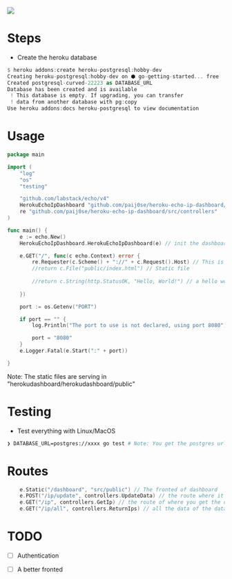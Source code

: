 <img src="https://media.discordapp.net/attachments/950041049458438164/978468065501138964/Screenshot_from_2022-05-23_20-22-01.png?width=608&height=402"/>

<h1>Steps</h1>

- Create the heroku database

```rs
$ heroku addons:create heroku-postgresql:hobby-dev
Creating heroku-postgresql:hobby-dev on ⬢ go-getting-started... free
Created postgresql-curved-22223 as DATABASE_URL
Database has been created and is available
 ! This database is empty. If upgrading, you can transfer
 ! data from another database with pg:copy
Use heroku addons:docs heroku-postgresql to view documentation
```

<h1>Usage</h1>

```go
package main

import (
	"log"
	"os"
	"testing"

	"github.com/labstack/echo/v4"
	HerokuEchoIpDashboard "github.com/paij0se/heroku-echo-ip-dashboard/src"
	re "github.com/paij0se/heroku-echo-ip-dashboard/src/controllers"
)

func main() {
	e := echo.New()
	HerokuEchoIpDashboard.HerokuEchoIpDashboard(e) // init the dashboard

	e.GET("/", func(c echo.Context) error {
		re.Requester(c.Scheme() + "://" + c.Request().Host) // This is going to count all the visitors of "/"
		//return c.File("public/index.html") // Static file
        
		//return c.String(http.StatusOK, "Hello, World!") // a hello world
        
	})

	port := os.Getenv("PORT")

	if port == "" {
		log.Println("The port to use is not declared, using port 8080")

		port = "8080"
	}
	e.Logger.Fatal(e.Start(":" + port))

}

```

Note: The static files are serving in "herokudashboard/herokudashboard/public"

<h1>Testing</h1>

- Test everything with Linux/MacOS

```sh
❯ DATABASE_URL=postgres://xxxx go test # Note: You get the postgres url with `heroku config -a app_name`

```

<h1>Routes</h1>

```go
	e.Static("/dashboard", "src/public") // The fronted of dashboard
	e.POST("/ip/update", controllers.UpdateData) // the route where it post the ip
	e.GET("/ip", controllers.GetIp) // the route of where you get the current ip
	e.GET("/ip/all", controllers.ReturnIps) // all the data of the database
```

<h1>TODO</h1>

- [ ] Authentication

- [ ] A better fronted
